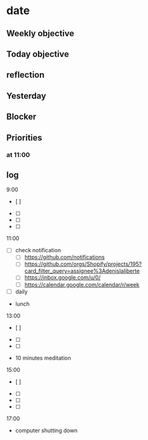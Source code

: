 # date


## Weekly objective

## Today objective

## reflection

## Yesterday

## Blocker

## Priorities

### at 11:00

## log

9:00
- [ ] 
- [ ] 
- [ ] 
- [ ] 

11:00
- [ ] check notification
  * [ ] https://github.com/notifications
  * [ ] https://github.com/orgs/Shopify/projects/195?card_filter_query=assignee%3Adenislaliberte
  * [ ] https://inbox.google.com/u/0/
  * [ ] https://calendar.google.com/calendar/r/week
- [ ] daily
- lunch

13:00
- [ ] 
- [ ] 
- [ ] 
- 10 minutes meditation

15:00
- [ ] 
- [ ] 
- [ ] 
- [ ] 

17:00
- computer shutting down

